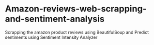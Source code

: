 # Amazon-reviews-web-scrapping-and-sentiment-analysis
Scrapping the amazon product reviews using BeautifulSoup and Predict sentiments using Sentiment Intensity Analyzer
